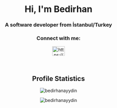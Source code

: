 <h1 align="center">Hi, I'm Bedirhan</h1>
<h3 align="center">A software developer from İstanbul/Turkey</h3>

<h3 align="center">Connect with me:</h3>
<p align="center">
  <a href="linkedin.com/in/bedirhan-aydın-56530b1a2/" target="_blank">
    <img align="center" src="https://raw.githubusercontent.com/rahuldkjain/github-profile-readme-generator/master/src/images/icons/Social/linked-in-alt.svg" alt="https://www.linkedin.com/in/berke-alp/" title="LinkedIn" height="30" width="40" />
  </a>
</p>

<br>
<h2 align="center">Profile Statistics</h2>
<p align="center"> <img src="https://github-readme-stats.vercel.app/api?username=bedirhanayydin&theme=radical&hide=prs,issues" alt="bedirhanayydin" /> </p>
<p align="center"> <img src="https://github-readme-stats.vercel.app/api/top-langs/?username=bedirhanayydin&layout=compact&theme=radical" alt="bedirhanayydin" /> </p>

<br>

